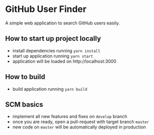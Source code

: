 # GitHub User Finder
A simple web application to search GitHub users easily.

## How to start up project locally
- install dependencies running `yarn install`
- start up application running `yarn start`
- application will be loaded on http://localhost:3000

## How to build
- build application running `yarn build`

## SCM basics
- implement all new features and fixes on `develop` branch
- once you are ready, open a pull-request with target branch `master`
- new code on `master` will be automatically deployed in production
